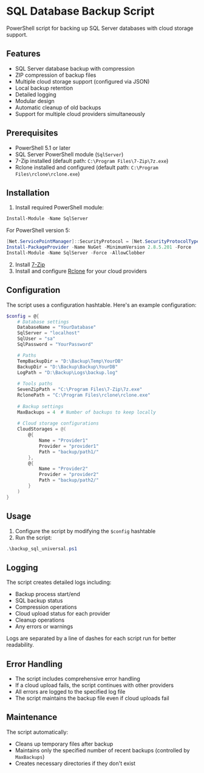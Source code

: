 # SQL Database Backup Script

PowerShell script for backing up SQL Server databases with cloud storage support.

## Features

- SQL Server database backup with compression
- ZIP compression of backup files
- Multiple cloud storage support (configured via JSON)
- Local backup retention
- Detailed logging
- Modular design
- Automatic cleanup of old backups
- Support for multiple cloud providers simultaneously

## Prerequisites

- PowerShell 5.1 or later
- SQL Server PowerShell module (`SqlServer`)
- 7-Zip installed (default path: `C:\Program Files\7-Zip\7z.exe`)
- Rclone installed and configured (default path: `C:\Program Files\rclone\rclone.exe`)

## Installation

1. Install required PowerShell module:

```powershell
Install-Module -Name SqlServer
```

For PowerShell version 5:

```powershell
[Net.ServicePointManager]::SecurityProtocol = [Net.SecurityProtocolType]::Tls12
Install-PackageProvider -Name NuGet -MinimumVersion 2.8.5.201 -Force
Install-Module -Name SqlServer -Force -AllowClobber
```

2. Install [7-Zip](https://7-zip.org/)
3. Install and configure [Rclone](https://rclone.org/) for your cloud providers

## Configuration

The script uses a configuration hashtable. Here's an example configuration:

```powershell
$config = @{
    # Database settings
    DatabaseName = "YourDatabase"
    SqlServer = "localhost"
    SqlUser = "sa"
    SqlPassword = "YourPassword"

    # Paths
    TempBackupDir = "D:\Backup\Temp\YourDB"
    BackupDir = "D:\Backup\Backup\YourDB"
    LogPath = "D:\Backup\Logs\backup.log"
    
    # Tools paths
    SevenZipPath = "C:\Program Files\7-Zip\7z.exe"
    RclonePath = "C:\Program Files\rclone\rclone.exe"
    
    # Backup settings
    MaxBackups = 4  # Number of backups to keep locally
    
    # Cloud storage configurations
    CloudStorages = @(
        @{
            Name = "Provider1"
            Provider = "provider1"
            Path = "backup/path1/"
        },
        @{
            Name = "Provider2"
            Provider = "provider2"
            Path = "backup/path2/"
        }
    )
}
```

## Usage

1. Configure the script by modifying the `$config` hashtable
2. Run the script:
```powershell
.\backup_sql_universal.ps1
```

## Logging

The script creates detailed logs including:
- Backup process start/end
- SQL backup status
- Compression operations
- Cloud upload status for each provider
- Cleanup operations
- Any errors or warnings

Logs are separated by a line of dashes for each script run for better readability.

## Error Handling

- The script includes comprehensive error handling
- If a cloud upload fails, the script continues with other providers
- All errors are logged to the specified log file
- The script maintains the backup file even if cloud uploads fail

## Maintenance

The script automatically:
- Cleans up temporary files after backup
- Maintains only the specified number of recent backups (controlled by `MaxBackups`)
- Creates necessary directories if they don't exist

